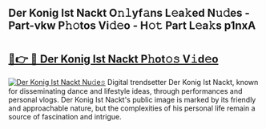 ## Der Konig Ist Nackt O𝚗𝚕yf𝚊ns L𝚎a𝚔ed N𝚞𝚍es - Part-vkw P𝚑𝚘tos Vi𝚍𝚎o - H𝚘𝚝 Part L𝚎a𝚔s p1nxA

# <h2><a href="http://kfdpve.oniu.top/?m=Der+Konig+Ist+Nackt">🔗👉 🔴 Der Konig Ist Nackt P𝚑ot𝚘𝚜 V𝚒d𝚎o</a></h2>

[![Der Konig Ist Nackt Nu𝚍e𝚜](https://i.imgur.com/0qMVB7G.gif)](http://kfdpve.oniu.top/?m=Der+Konig+Ist+Nackt)
Digital trendsetter Der Konig Ist Nackt, known for disseminating dance and lifestyle ideas, through performances and personal vlogs. Der Konig Ist Nackt's public image is marked by its friendly and approachable nature, but the complexities of his personal life remain a source of fascination and intrigue.  
